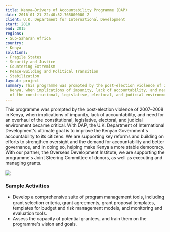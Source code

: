 ```yaml
---
title: Kenya—Drivers of Accountability Programme (DAP)
date: 2016-01-21 22:40:52.765000000 Z
client: U.K. Department for International Development
start: 2010
end: 2015
regions:
- Sub-Saharan Africa
country:
- Kenya
solutions:
- Fragile States
- Security and Justice
- Countering Extremism
- Peace-Building and Political Transition
- Stabilization
layout: project
summary: This programme was prompted by the post-election violence of 2007–2008 in
  Kenya, when implications of impunity, lack of accountability, and need for an overhaul
  of the constitutional, legislative, electoral, and judicial environment became critical.
---
```


This programme was prompted by the post-election violence of 2007–2008 in Kenya, when implications of impunity, lack of accountability, and need for an overhaul of the constitutional, legislative, electoral, and judicial environment became critical. With DAP, the U.K. Department of International Development's ultimate goal is to improve the Kenyan Government's accountability to its citizens. We are supporting key reforms and building on efforts to strengthen oversight and the demand for accountability and better governance, and in doing so, helping make Kenya a more stable democracy. With our partner, the Overseas Development Institute, we are supporting the programme's Joint Steering Committee of donors, as well as executing and managing grants.

![][1]

###  Sample Activities

* Develop a comprehensive suite of program management tools, including grant selection criteria, grant agreements, grant proposal templates, templates for budget and risk management models, and monitoring and evaluation tools.
* Assess the capacity of potential grantees, and train them on the programme's vision and goals.

[1]: https://assetify-dai.com/projects/Kenya----Drivers-of-Accountability-Programme.jpg
